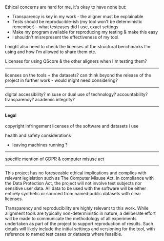 
Ethical concerns are hard for me, it's okay to have none but:
- Transparency is key in my work - the aligner must be explainable
- Tests should be reproducible-ish (my tool won't be deterministic remember) - what testcases did I use, exact settings
- Make my program available for reproducing my testing & make this easy
- I shouldn't misrepresent the effectiveness of my tool.

I might also need to check the licenses of the structural benchmarks I'm using and how I'm allowed to share them etc.

Licenses for using QScore & the other aligners when I'm testing them?

---

licenses on the tools + the datasets?
can think beyond the release of the project
in further work - would might need considering?

-----


digital accessibility?
misuse or dual use of technology?
accountability? transparency?
academic integrity?

----


#### Legal


copyright infringement
licenses of the software and datasets i use

health and safety considerations
- leaving machines running ?

---

specific mention of GDPR & computer misuse act



-----

This project has no foreseeable ethical implications and complies with relevant legislation such as The Computer Misuse Act. In compliance with the Data Protection Act, the project will not involve test subjects nor sensitive user data. All data to be used with the software will be either entirely synthetic or sourced from named public datasets with clear licenses.

Transparency and reproducibility are highly relevant to this work. While alignment tools are typically non-deterministic in nature, a deliberate effort will be made to communicate the methodology of all experiments undertaken as part of the project to support reproduction of results. Such details will likely include the initial settings and versioning for the tool, with reference to named test cases or datasets where feasible.


